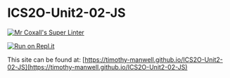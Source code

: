 # ICS2O-Unit2-02-JS

[![Mr Coxall's Super Linter](https://github.com/Timothy-Manwell/ICS2O-Unit2-02-JS/workflows/Mr%20Coxall's%20Super%20Linter/badge.svg)](https://github.com/Timothy-Manwell/ICS2O-Unit2-02-JS/actions/)

[![Run on Repl.it](https://repl.it/badge/github/Timothy-Manwell/ICS2O-Unit2-02-JS)](https://repl.it/github/Timothy-Manwell/ICS2O-Unit2-02-JS)

This site can be found at: [https://timothy-manwell.github.io/ICS2O-Unit2-02-JS](https://timothy-manwell.github.io/ICS2O-Unit2-02-JS)
